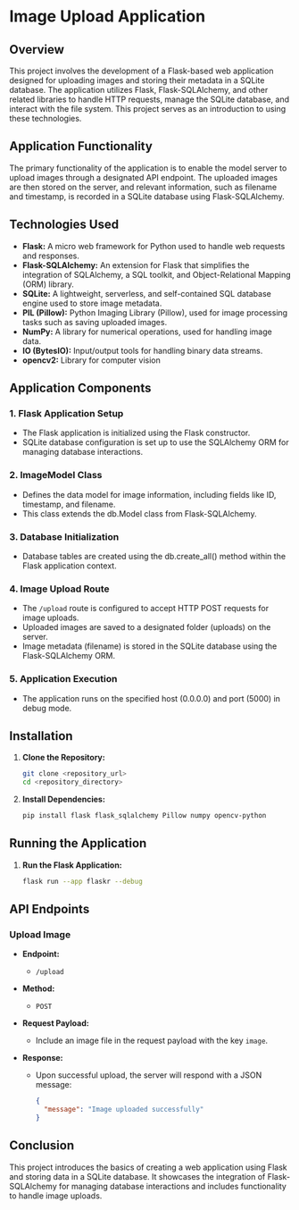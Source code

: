 # Image Upload Application

## Overview

This project involves the development of a Flask-based web application designed for uploading images and storing their metadata in a SQLite database. The application utilizes Flask, Flask-SQLAlchemy, and other related libraries to handle HTTP requests, manage the SQLite database, and interact with the file system. This project serves as an introduction to using these technologies.

## Application Functionality

The primary functionality of the application is to enable the model server to upload images through a designated API endpoint. The uploaded images are then stored on the server, and relevant information, such as filename and timestamp, is recorded in a SQLite database using Flask-SQLAlchemy.

## Technologies Used

- **Flask:** A micro web framework for Python used to handle web requests and responses.
- **Flask-SQLAlchemy:** An extension for Flask that simplifies the integration of SQLAlchemy, a SQL toolkit, and Object-Relational Mapping (ORM) library.
- **SQLite:** A lightweight, serverless, and self-contained SQL database engine used to store image metadata.
- **PIL (Pillow):** Python Imaging Library (Pillow), used for image processing tasks such as saving uploaded images.
- **NumPy:** A library for numerical operations, used for handling image data.
- **IO (BytesIO):** Input/output tools for handling binary data streams.
- **opencv2:** Library for computer vision

## Application Components

### 1. Flask Application Setup

- The Flask application is initialized using the Flask constructor.
- SQLite database configuration is set up to use the SQLAlchemy ORM for managing database interactions.

### 2. ImageModel Class

- Defines the data model for image information, including fields like ID, timestamp, and filename.
- This class extends the db.Model class from Flask-SQLAlchemy.

### 3. Database Initialization

- Database tables are created using the db.create_all() method within the Flask application context.

### 4. Image Upload Route

- The `/upload` route is configured to accept HTTP POST requests for image uploads.
- Uploaded images are saved to a designated folder (uploads) on the server.
- Image metadata (filename) is stored in the SQLite database using the Flask-SQLAlchemy ORM.

### 5. Application Execution

- The application runs on the specified host (0.0.0.0) and port (5000) in debug mode.



## Installation

1. **Clone the Repository:**
   ```bash
   git clone <repository_url>
   cd <repository_directory>
   ```

2. **Install Dependencies:**
   ```bash
   pip install flask flask_sqlalchemy Pillow numpy opencv-python
   ```

## Running the Application

1. **Run the Flask Application:**
   ```bash
   flask run --app flaskr --debug

   ```
## API Endpoints

### Upload Image

- **Endpoint:**
  - `/upload`

- **Method:**
  - `POST`

- **Request Payload:**
  - Include an image file in the request payload with the key `image`.

- **Response:**
  - Upon successful upload, the server will respond with a JSON message:
    ```json
    {
      "message": "Image uploaded successfully"
    }
    ```

## Conclusion

This project introduces the basics of creating a web application using Flask and storing data in a SQLite database. It showcases the integration of Flask-SQLAlchemy for managing database interactions and includes functionality to handle image uploads. 
